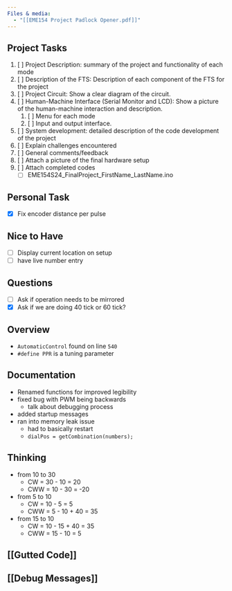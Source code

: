 ```yaml
---
Files & media:
  - "[[EME154 Project Padlock Opener.pdf]]"
---
```

## Project Tasks
1. [ ] Project Description: summary of the project and functionality of each mode
2. [ ] Description of the FTS: Description of each component of the FTS for the project
3. [ ] Project Circuit: Show a clear diagram of the circuit.
4. [ ] Human-Machine Interface (Serial Monitor and LCD): Show a picture of the human-machine interaction and description.
    1. [ ] Menu for each mode
    2. [ ] Input and output interface.
5. [ ] System development: detailed description of the code development of the project
6. [ ] Explain challenges encountered
7. [ ] General comments/feedback
8. [ ] Attach a picture of the final hardware setup
9. [ ] Attach completed codes  
    - [ ] EME154S24_FinalProject_FirstName_LastName.ino
## Personal Task
- [x] Fix encoder distance per pulse
## Nice to Have
- [ ] Display current location on setup
- [ ] have live number entry
## Questions
- [ ] Ask if operation needs to be mirrored
- [x] Ask if we are doing 40 tick or 60 tick? 
## Overview
- `AutomaticControl` found on line `540`
- `#define PPR` is a tuning parameter
## Documentation
- Renamed functions for improved legibility
- fixed bug with PWM being backwards
	- talk about debugging process
- added startup messages
- ran into memory leak issue
	- had to basically restart 
	- `dialPos = getCombination(numbers);`
## Thinking
- from 10 to 30
	- CW = 30 - 10 = 20
	- CWW = 10 - 30 = -20 
- from 5 to 10
	- CW = 10 - 5 = 5
	- CWW = 5 - 10 + 40 = 35
- from 15 to 10
	- CW = 10 - 15 + 40 = 35
	- CWW = 15 - 10 = 5
## [[Gutted Code]]
## [[Debug Messages]]